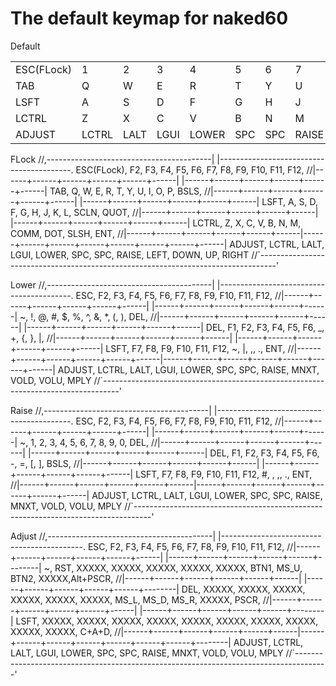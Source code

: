 # The default keymap for naked60

Default<br>
<table>
<tr>
<td>ESC(FLock)</td>
<td>1</td>
<td>2</td>
<td>3</td>
<td>4</td>
<td>5</td>
<td>6</td>
<td>7</td>
<td>8</td>
<td>9</td>
<td>0</td>
<td>BSPC</td>
</tr><tr>
<td>TAB</td>
<td>Q</td>
<td>W</td>
<td>E</td>
<td>R</td>
<td>T</td>
<td>Y</td>
<td>U</td>
<td>I</td>
<td>O</td>
<td>P</td>
<td>BSLS</td>
</tr><tr>
<td>LSFT</td>
<td>A</td>
<td>S</td>
<td>D</td>
<td>F</td>
<td>G</td>
<td>H</td>
<td>J</td>
<td>K</td>
<td>L</td>
<td>SCLN</td>
<td>QUOT</td>
</tr><tr>
<td>LCTRL</td>
<td>Z</td>
<td>X</td>
<td>C</td>
<td>V</td>
<td>B</td>
<td>N</td>
<td>M</td>
<td>COMM</td>
<td>DOT</td>
<td>SLSH</td>
<td>ENT</td>
</tr><tr>
<td>ADJUST</td>
<td>LCTRL</td>
<td>LALT</td>
<td>LGUI</td>
<td>LOWER</td>
<td>SPC</td>
<td>SPC</td>
<td>RAISE</td>
<td>LEFT</td>
<td>DOWN</td>
<td>UP</td>
<td>RIGHT</td>
</tr>
</table>



FLock
  //,-----------------------------------------|             |-----------------------------------------.
 ESC(FLock),    F2,    F3,    F4,    F5,    F6,                  F7,    F8,    F9,   F10,   F11,   F12,
  //|------+------+------+------+------+------|             |------+------+------+------+------+------|
        TAB,     Q,     W,     E,     R,     T,                   Y,     U,     I,     O,     P,  BSLS,
  //|------+------+------+------+------+------|             |------+------+------+------+------+------|
       LSFT,     A,     S,     D,     F,     G,                   H,     J,     K,     L,  SCLN,  QUOT,
  //|------+------+------+------+------+------|             |------+------+------+------+------+------|
      LCTRL,     Z,     X,     C,     V,     B,                   N,     M,  COMM,   DOT,  SLSH,   ENT,
  //|------+------+------+------+------+------|------+------+------+------+------+------+------+------|
            ADJUST, LCTRL,  LALT,  LGUI, LOWER,   SPC,   SPC, RAISE,  LEFT,  DOWN,    UP, RIGHT
          //`----------------------------------------------------------------------------------'

Lower
  //,-----------------------------------------|             |-----------------------------------------.
        ESC,    F2,    F3,    F4,    F5,    F6,                  F7,    F8,    F9,   F10,   F11,   F12,
  //|------+------+------+------+------+------|             |------+------+------+------+------+------|
          ~,     !,     @,     #,     $,     %,                   ^,     &,     *,     (,     ),   DEL,
  //|------+------+------+------+------+------|             |------+------+------+------+------+------|
        DEL,    F1,    F2,    F3,    F4,    F5,                  F6,     _,     +,     {,     },     |,
  //|------+------+------+------+------+------|             |------+------+------+------+------+------|
       LSFT,    F7,    F8,  F9,     F10,   F11,                 F12,     ~,     |,     ,,     .,   ENT,
  //|------+------+------+------+------+------|------+------+------+------+------+------+------|
            ADJUST, LCTRL,  LALT,  LGUI, LOWER,   SPC,   SPC, RAISE,  MNXT,  VOLD,  VOLU,  MPLY 
          //`----------------------------------------------------------------------------------'

Raise
  //,-----------------------------------------|             |-----------------------------------------.
        ESC,    F2,    F3,    F4,    F5,    F6,                  F7,    F8,    F9,   F10,   F11,   F12,
  //|------+------+------+------+------+------|             |------+------+------+------+------+------|
          ~,     1,     2,     3,     4,     5,                   6,     7,     8,     9,     0,   DEL,
  //|------+------+------+------+------+------|             |------+------+------+------+------+------|
        DEL,    F1,    F2,    F3,    F4,    F5,                  F6,     -,     =,     [,     ],  BSLS,
  //|------+------+------+------+------+------|             |------+------+------+------+------+------|
       LSFT,    F7,    F8,  F9,     F10,   F11,                 F12,     #,     \,     ,,     .,   ENT,
  //|------+------+------+------+------+------|------+------+------+------+------+------+------|
            ADJUST, LCTRL,  LALT,  LGUI, LOWER,   SPC,   SPC, RAISE,  MNXT,  VOLD,  VOLU,  MPLY 
          //`----------------------------------------------------------------------------------'

Adjust
  //,-----------------------------------------|             |-------------------------------------------.
        ESC,    F2,    F3,    F4,    F5,    F6,                  F7,    F8,    F9,   F10,   F11,     F12,
  //|------+------+------+------+------+------|             |------+------+------+------+------+--------|
          ~,   RST, XXXXX, XXXXX, XXXXX, XXXXX,               XXXXX,  BTN1,  MS_U,  BTN2, XXXXX,Alt+PSCR,
  //|------+------+------+------+------+------|             |------+------+------+------+------+--------|
        DEL, XXXXX, XXXXX, XXXXX, XXXXX, XXXXX,               XXXXX,  MS_L,  MS_D,  MS_R, XXXXX,    PSCR,
  //|------+------+------+------+------+------|             |------+------+------+------+------+--------|
       LSFT, XXXXX, XXXXX, XXXXX, XXXXX, XXXXX,               XXXXX, XXXXX, XXXXX, XXXXX, XXXXX,   C+A+D,
  //|------+------+------+------+------+------|------+------+------+------+------+------+------+--------|
            ADJUST, LCTRL,  LALT,  LGUI, LOWER,   SPC,   SPC, RAISE,   MNXT,   VOLD,   VOLU,   MPLY 
          //`--------------------------------------------------------------------------------------'
